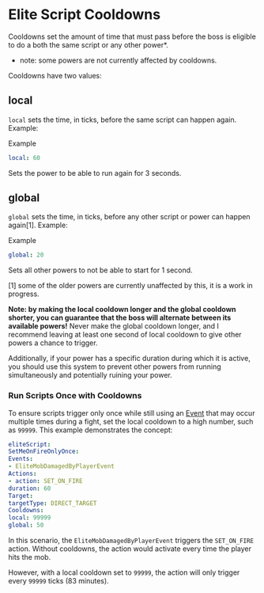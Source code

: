 # Elite Script Cooldowns

Cooldowns set the amount of time that must pass before the boss is eligible to do a both the same script or any other power\*.

- note: some powers are not currently affected by cooldowns.

Cooldowns have two values:

## local

`local` sets the time, in ticks, before the same script can happen again. Example:

Example

```yaml
local: 60
```

Sets the power to be able to run again for 3 seconds.

## global

`global` sets the time, in ticks, before any other script or power can happen again\[1\]. Example:

Example

```yaml
global: 20
```

Sets all other powers to not be able to start for 1 second.

[1] some of the older powers are currently unaffected by this, it is a work in progress.

**Note: by making the local cooldown longer and the global cooldown shorter, you can guarantee that the boss will alternate between its available powers!** Never make the global cooldown longer, and I recommend leaving at least one second of local cooldown to give other powers a chance to trigger.

Additionally, if your power has a specific duration during which it is active, you should use this system to prevent other powers from running simultaneously and potentially ruining your power.

### Run Scripts Once with Cooldowns
To ensure scripts trigger only once while still using an [Event]($language$/elitemobs/elitescript_events.md) that may occur multiple times during a fight, set the local cooldown to a high number, such as `99999`. This example demonstrates the concept:

```yaml
eliteScript:
SetMeOnFireOnlyOnce:
Events:
- EliteMobDamagedByPlayerEvent
Actions:
- action: SET_ON_FIRE
duration: 60
Target:
targetType: DIRECT_TARGET
Cooldowns:
local: 99999
global: 50
```
In this scenario, the `EliteMobDamagedByPlayerEvent` triggers the `SET_ON_FIRE` action. Without cooldowns, the action would activate every time the player hits the mob. 

However, with a local cooldown set to `99999`, the action will only trigger every `99999` ticks (83 minutes).
